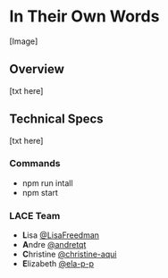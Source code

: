 # In Their Own Words

[Image]

## Overview

[txt here]

## Technical Specs

[txt here]

### Commands

* npm run intall
* npm start


### LACE Team

* **L**isa  [@LisaFreedman](https://github.com/LisaFreedman)
* **A**ndre [@andretqt](https://github.com/andretqt)
* **C**hristine  [@christine-aqui](https://github.com/christine-aqui)
* **E**lizabeth  [@ela-p-p](https://github.com/ela-p-p)
